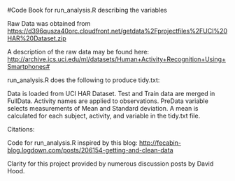 #Code Book for run_analysis.R describing the variables

Raw Data was obtained from https://d396qusza40orc.cloudfront.net/getdata%2Fprojectfiles%2FUCI%20HAR%20Dataset.zip 

A description of the raw data may be found here: http://archive.ics.uci.edu/ml/datasets/Human+Activity+Recognition+Using+Smartphones#

run_analysis.R does the following to produce tidy.txt:

Data is loaded from UCI HAR Dataset.  Test and Train data are merged in FullData.  Activity names are applied to observations.
PreData variable selects measurements of Mean and Standard deviation.  A mean is calculated for each subject, activity, and variable
in the tidy.txt file.

Citations:

Code for run_analysis.R inspired by this blog: http://fecabin-blog.logdown.com/posts/206154-getting-and-clean-data


Clarity for this project provided by numerous discussion posts by David Hood.
